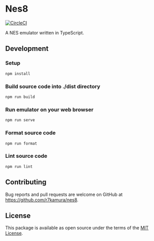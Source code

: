 # Nes8

[![CircleCI](https://circleci.com/gh/r7kamura/nes8.svg?style=svg)](https://circleci.com/gh/r7kamura/workflows/nes8)

A NES emulator written in TypeScript.

## Development

### Setup

```
npm install
```

### Build source code into ./dist directory

```
npm run build
```

### Run emulator on your web browser

```
npm run serve
```

### Format source code

```
npm run format
```

### Lint source code

```
npm run lint
```

## Contributing

Bug reports and pull requests are welcome on GitHub at https://github.com/r7kamura/nes8.

## License

This package is available as open source under the terms of the [MIT License](https://opensource.org/licenses/MIT).
